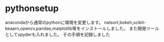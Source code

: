 # pythonsetup
anacondaから通常のpythonに環境を変更します。
natsort,bokeh,scikit-keaarn,opencv,pandas,matplotlib等をインストールしました。
また開発ツールとしてspyderも入れました。
その手順を記録しました
